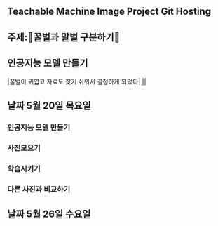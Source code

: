 ## Teachable Machine Image Project Git Hosting
## 주제:🍯꿀벌과 말벌 구분하기🍯
## 인공지능 모델 만들기
|꿀벌이 귀엽고 자료도 찾기 쉬워서 결정하게 되었다|
||
## 날짜 5월 20일 목요일
### 인공지능 모델 만들기
### 사진모으기
### 학습시키기
### 다른 사진과 비교하기
## 날짜 5월 26일 수요일

